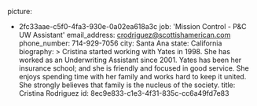 picture:
  - 2fc33aae-c5f0-4fa3-930e-0a02ea618a3c
job: 'Mission Control - P&C UW Assistant'
email_address: crodriguez@scottishamerican.com
phone_number: 714-929-7056
city: Santa Ana
state: California
biography: >
  Cristina started working with Yates in 1998. She has worked as an Underwriting Assistant since 2001.
  Yates has been her insurance school; and she is friendly and focused in good service. She enjoys
  spending time with her family and works hard to keep it united. She strongly believes that family is
  the nucleus of the society.
title: Cristina Rodriguez
id: 8ec9e833-c1e3-4f31-835c-cc6a49fd7e83
